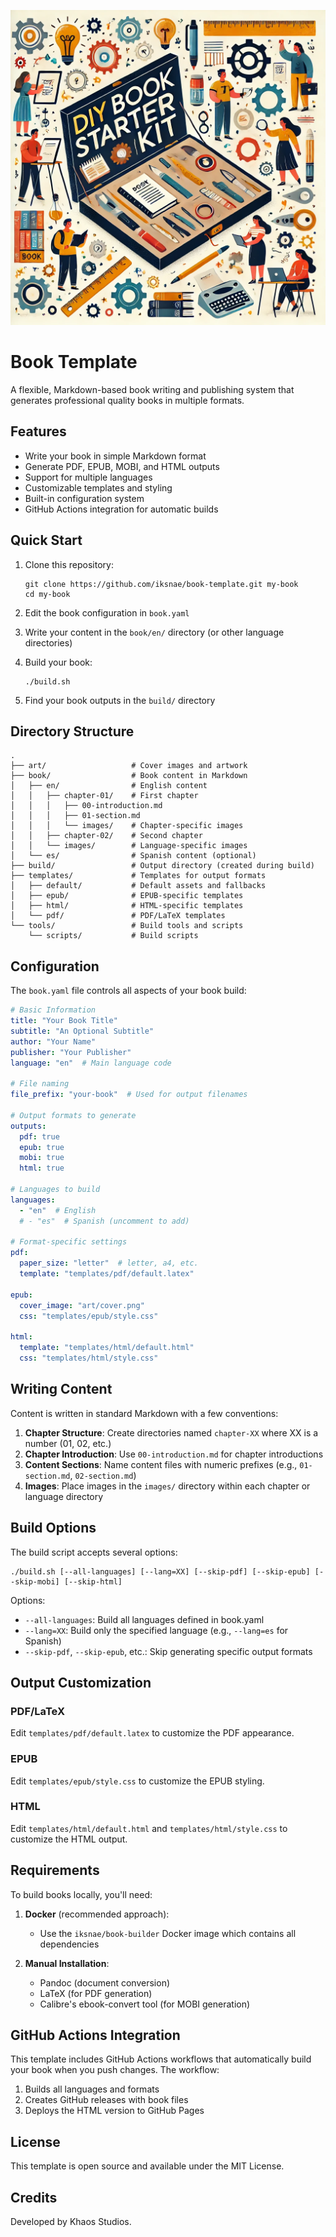 ![](./art/image.jpg)

# Book Template

A flexible, Markdown-based book writing and publishing system that generates professional quality books in multiple formats.

## Features

- Write your book in simple Markdown format
- Generate PDF, EPUB, MOBI, and HTML outputs
- Support for multiple languages
- Customizable templates and styling
- Built-in configuration system
- GitHub Actions integration for automatic builds

## Quick Start

1. Clone this repository:
   ```
   git clone https://github.com/iksnae/book-template.git my-book
   cd my-book
   ```

2. Edit the book configuration in `book.yaml`

3. Write your content in the `book/en/` directory (or other language directories)

4. Build your book:
   ```
   ./build.sh
   ```

5. Find your book outputs in the `build/` directory

## Directory Structure

```
.
├── art/                   # Cover images and artwork
├── book/                  # Book content in Markdown
│   ├── en/                # English content
│   │   ├── chapter-01/    # First chapter
│   │   │   ├── 00-introduction.md
│   │   │   ├── 01-section.md
│   │   │   └── images/    # Chapter-specific images
│   │   ├── chapter-02/    # Second chapter
│   │   └── images/        # Language-specific images
│   └── es/                # Spanish content (optional)
├── build/                 # Output directory (created during build)
├── templates/             # Templates for output formats
│   ├── default/           # Default assets and fallbacks
│   ├── epub/              # EPUB-specific templates
│   ├── html/              # HTML-specific templates
│   └── pdf/               # PDF/LaTeX templates
└── tools/                 # Build tools and scripts
    └── scripts/           # Build scripts
```

## Configuration

The `book.yaml` file controls all aspects of your book build:

```yaml
# Basic Information
title: "Your Book Title"
subtitle: "An Optional Subtitle"
author: "Your Name"
publisher: "Your Publisher"
language: "en"  # Main language code

# File naming
file_prefix: "your-book"  # Used for output filenames

# Output formats to generate
outputs:
  pdf: true
  epub: true
  mobi: true
  html: true

# Languages to build
languages:
  - "en"  # English
  # - "es"  # Spanish (uncomment to add)

# Format-specific settings
pdf:
  paper_size: "letter"  # letter, a4, etc.
  template: "templates/pdf/default.latex"
  
epub:
  cover_image: "art/cover.png"
  css: "templates/epub/style.css"

html:
  template: "templates/html/default.html"
  css: "templates/html/style.css"
```

## Writing Content

Content is written in standard Markdown with a few conventions:

1. **Chapter Structure**: Create directories named `chapter-XX` where XX is a number (01, 02, etc.)
2. **Chapter Introduction**: Use `00-introduction.md` for chapter introductions
3. **Content Sections**: Name content files with numeric prefixes (e.g., `01-section.md`, `02-section.md`)
4. **Images**: Place images in the `images/` directory within each chapter or language directory

## Build Options

The build script accepts several options:

```
./build.sh [--all-languages] [--lang=XX] [--skip-pdf] [--skip-epub] [--skip-mobi] [--skip-html]
```

Options:
- `--all-languages`: Build all languages defined in book.yaml
- `--lang=XX`: Build only the specified language (e.g., `--lang=es` for Spanish)
- `--skip-pdf`, `--skip-epub`, etc.: Skip generating specific output formats

## Output Customization

### PDF/LaTeX

Edit `templates/pdf/default.latex` to customize the PDF appearance.

### EPUB

Edit `templates/epub/style.css` to customize the EPUB styling.

### HTML

Edit `templates/html/default.html` and `templates/html/style.css` to customize the HTML output.

## Requirements

To build books locally, you'll need:

1. **Docker** (recommended approach):
   - Use the `iksnae/book-builder` Docker image which contains all dependencies

2. **Manual Installation**:
   - Pandoc (document conversion)
   - LaTeX (for PDF generation)
   - Calibre's ebook-convert tool (for MOBI generation)

## GitHub Actions Integration

This template includes GitHub Actions workflows that automatically build your book when you push changes. The workflow:

1. Builds all languages and formats
2. Creates GitHub releases with book files
3. Deploys the HTML version to GitHub Pages

## License

This template is open source and available under the MIT License.

## Credits

Developed by Khaos Studios.

